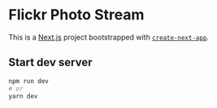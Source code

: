 # Flickr Photo Stream
This is a [Next.js](https://nextjs.org/) project bootstrapped with [`create-next-app`](https://github.com/vercel/next.js/tree/canary/packages/create-next-app).


## Start dev server
```bash
npm run dev
# or
yarn dev
```